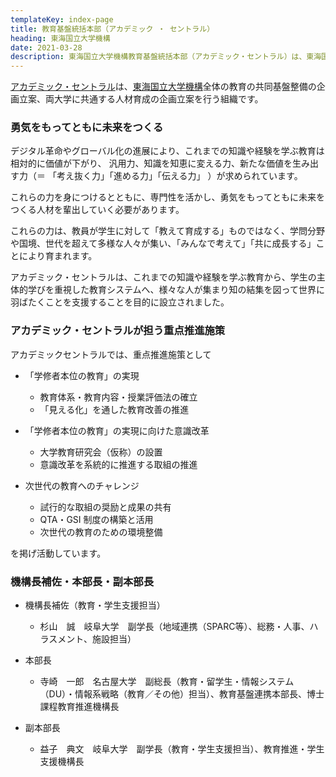 ```yaml
---
templateKey: index-page
title: 教育基盤統括本部（アカデミック ・ セントラル）
heading: 東海国立大学機構
date: 2021-03-28
description: 東海国立大学機構教育基盤統括本部（アカデミック・セントラル）は、東海国立大学機構全体の教育の共同基盤整備の企画立案、両大学に共通する人材育成の企画立案を行う組織です。
---
```

[アカデミック・セントラル](https://www.thers.ac.jp/research/academic-central/)は、[東海国立大学機構](https://www.thers.ac.jp)全体の教育の共同基盤整備の企画立案、両大学に共通する人材育成の企画立案を行う組織です。

### 勇気をもってともに未来をつくる

デジタル革命やグローバル化の進展により、これまでの知識や経験を学ぶ教育は相対的に価値が下がり、 汎用力、知識を知恵に変える力、新たな価値を生み出す力（＝ 「考え抜く力」「進める力」「伝える力」 ）が求められています。

これらの力を身につけるとともに、専門性を活かし、勇気をもってともに未来をつくる人材を輩出していく必要があります。

これらの力は、教員が学生に対して「教えて育成する」ものではなく、学問分野や国境、世代を超えて多様な人々が集い、「みんなで考えて」「共に成長する」ことにより育まれます。

アカデミック・セントラルは、これまでの知識や経験を学ぶ教育から、学生の主体的学びを重視した教育システムへ、様々な人が集まり知の結集を図って世界に羽ばたくことを支援することを目的に設立されました。

### アカデミック・セントラルが担う重点推進施策

アカデミックセントラルでは、重点推進施策として

* 「学修者本位の教育」の実現

  * 教育体系・教育内容・授業評価法の確⽴
  * 「⾒える化」を通した教育改善の推進
* 「学修者本位の教育」の実現に向けた意識改革

  * ⼤学教育研究会（仮称）の設置
  * 意識改⾰を系統的に推進する取組の推進
* 次世代の教育へのチャレンジ

  * 試⾏的な取組の奨励と成果の共有
  * QTA・GSI 制度の構築と活⽤
  * 次世代の教育のための環境整備

を掲げ活動しています。

### 機構長補佐・本部長・副本部長

* 機構長補佐（教育・学生支援担当）

  * 杉山　誠　岐阜大学　副学長（地域連携（SPARC等）、総務・人事、ハラスメント、施設担当）

* 本部長

  * 寺崎　一郎　名古屋大学　副総長（教育・留学生・情報システム（DU）・情報系戦略（教育／その他）担当）、教育基盤連携本部長、博士課程教育推進機構長
 
* 副本部長

  * 益子　典文　岐阜大学　副学長（教育・学生支援担当）、教育推進・学生支援機構長
 

